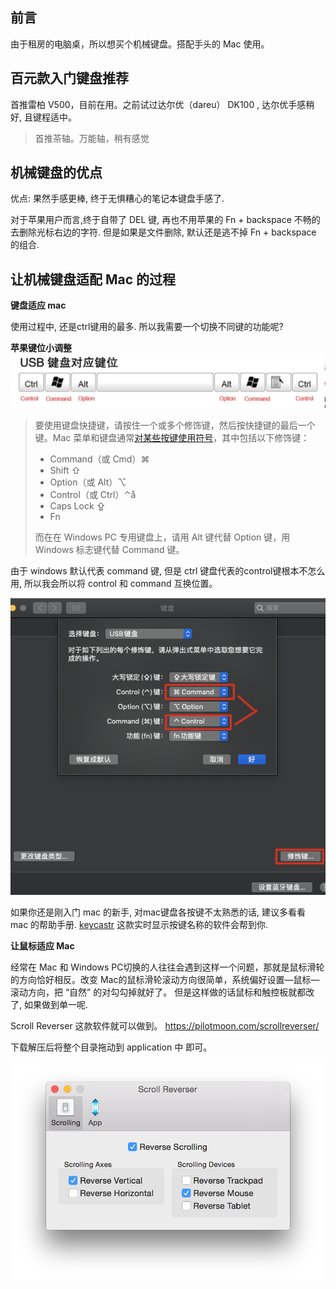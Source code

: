 ## 前言

由于租房的电脑桌，所以想买个机械键盘。搭配手头的 Mac 使用。 

## 百元款入门键盘推荐

首推雷柏 V500，目前在用。之前试过达尔优（dareu） DK100 , 达尔优手感稍好, 且键程适中。

> 首推茶轴。万能轴，稍有感觉

## 机械键盘的优点

优点: 果然手感更棒, 终于无惧糟心的笔记本键盘手感了.

对于苹果用户而言,终于自带了 DEL 键, 再也不用苹果的 Fn + backspace 不畅的去删除光标右边的字符. 但是如果是文件删除, 默认还是逃不掉  Fn + backspace 的组合.

## 让机械键盘适配 Mac 的过程

**键盘适应 mac**

使用过程中, 还是ctrl键用的最多. 所以我需要一个切换不同键的功能呢?

**苹果键位小调整**
![键盘位置说明](./2020年-记录百元机械键盘选购/键盘位置说明.png)

> 要使用键盘快捷键，请按住一个或多个修饰键，然后按快捷键的最后一个键。Mac 菜单和键盘通常[对某些按键使用符号](https://support.apple.com/zh-cn/guide/mac-help/what-are-those-symbols-shown-in-menus-cpmh0011/mac)，其中包括以下修饰键：
>
> * Command（或 Cmd）⌘
> * Shift ⇧
> * Option（或 Alt）⌥
> * Control（或 Ctrl）⌃å
> * Caps Lock ⇪
> * Fn
>
> 而在在 Windows PC 专用键盘上，请用 Alt 键代替 Option 键，用 Windows 标志键代替 Command 键。

由于 windows 默认代表 command 键, 但是 ctrl 键盘代表的control键根本不怎么用, 所以我会所以将 control 和 command 互换位置。

![苹果键位小调整](./2020年-记录百元机械键盘选购/苹果键位小调整.png)

如果你还是刚入门 mac 的新手, 对mac键盘各按键不太熟悉的话, 建议多看看 mac 的帮助手册. [keycastr](https://github.com/keycastr/keycastr) 这款实时显示按键名称的软件会帮到你.

**让鼠标适应 Mac**

经常在 Mac 和 Windows PC切换的人往往会遇到这样一个问题，那就是鼠标滑轮的方向恰好相反。改变 Mac的鼠标滑轮滚动方向很简单，系统偏好设置—鼠标—滚动方向，把 “自然” 的对勾勾掉就好了。 但是这样做的话鼠标和触控板就都改了, 如果做到单一呢.

Scroll Reverser 这款软件就可以做到。
<https://pilotmoon.com/scrollreverser/>

下载解压后将整个目录拖动到 application 中 即可。

 ![Scroll Reverser配置](./2020年-记录百元机械键盘选购/Scroll%20Reverser配置.png)
